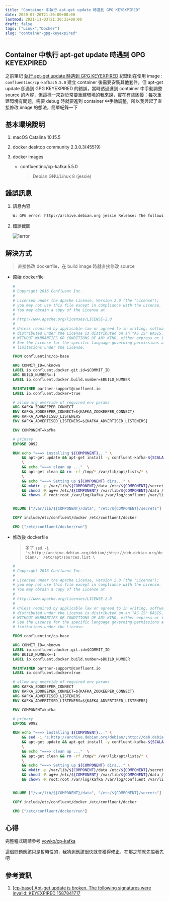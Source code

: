 ```yaml
---
title: "Container 中執行 apt-get update 時遇到 GPG KEYEXPIRED"
date: 2020-07-26T21:30:00+08:00
lastmod: 2021-11-03T21:30:31+08:00
draft: false
tags: ["Linux","Docker"]
slug: "container-gpg-keyexpired"
---
```


## Container 中執行 apt-get update 時遇到 GPG KEYEXPIRED

之前筆記 [執行 apt-get update 時遇到 GPG KEYEXPIRED](/debian-keyexpired/) 紀錄到在使用 image : `confluentinc/cp-kafka:5.5.0` 建立 container 後需要安裝其他套件，但 apt-get update 卻遇到 GPG KEYEXPIRED 的錯誤，當時透過進到 container 中手動調整 source 的內容，但這樣一來對於常要重建環境的我來說，實在有些困擾：每次重建環境有問題，需要 debug 時就要進到 container 中手動調整，所以我興起了直接修改 image 的想法，簡單紀錄一下

## 基本環境說明

1. macOS Catalina 10.15.5
2. docker desktop community 2.3.0.3(45519)
3. docker images

    - confluentinc/cp-kafka:5.5.0

        > Debian GNU/Linux 8 (jessie)

## 錯誤訊息

1. 訊息內容

    ```txt
    W: GPG error: http://archive.debian.org jessie Release: The following signatures were invalid: KEYEXPIRED 1587841717
    ```

2. 錯誤截圖

    ![1error](https://user-images.githubusercontent.com/3851540/87849408-faaa0300-c91a-11ea-986d-156f88459477.jpg)

## 解決方式

> 直接修改 dockerfile，在 build image 時就直接修改 source

- 原始 dockerfile

    ```dockerfile
    #
    # Copyright 2016 Confluent Inc.
    #
    # Licensed under the Apache License, Version 2.0 (the "License");
    # you may not use this file except in compliance with the License.
    # You may obtain a copy of the License at
    #
    # http://www.apache.org/licenses/LICENSE-2.0
    #
    # Unless required by applicable law or agreed to in writing, software
    # distributed under the License is distributed on an "AS IS" BASIS,
    # WITHOUT WARRANTIES OR CONDITIONS OF ANY KIND, either express or implied.
    # See the License for the specific language governing permissions and
    # limitations under the License.
    
    FROM confluentinc/cp-base
    
    ARG COMMIT_ID=unknown
    LABEL io.confluent.docker.git.id=$COMMIT_ID
    ARG BUILD_NUMBER=-1
    LABEL io.confluent.docker.build.number=$BUILD_NUMBER
    
    MAINTAINER partner-support@confluent.io
    LABEL io.confluent.docker=true
    
    # allow arg override of required env params
    ARG KAFKA_ZOOKEEPER_CONNECT
    ENV KAFKA_ZOOKEEPER_CONNECT=${KAFKA_ZOOKEEPER_CONNECT}
    ARG KAFKA_ADVERTISED_LISTENERS
    ENV KAFKA_ADVERTISED_LISTENERS=${KAFKA_ADVERTISED_LISTENERS}
    
    ENV COMPONENT=kafka
    
    # primary
    EXPOSE 9092
    
    RUN echo "===> installing ${COMPONENT}..." \
        && apt-get update && apt-get install -y confluent-kafka-${SCALA_VERSION}=${CONFLUENT_VERSION}${CONFLUENT_PLATFORM_LABEL}-${CONFLUENT_DEB_VERSION} \
        \
        && echo "===> clean up ..."  \
        && apt-get clean && rm -rf /tmp/* /var/lib/apt/lists/* \
        \
        && echo "===> Setting up ${COMPONENT} dirs..." \
        && mkdir -p /var/lib/${COMPONENT}/data /etc/${COMPONENT}/secrets\
        && chmod -R ag+w /etc/${COMPONENT} /var/lib/${COMPONENT}/data /etc/${COMPONENT}/secrets \
        && chown -R root:root /var/log/kafka /var/log/confluent /var/lib/kafka /var/lib/zookeeper
    
    
    VOLUME ["/var/lib/${COMPONENT}/data", "/etc/${COMPONENT}/secrets"]
    
    COPY include/etc/confluent/docker /etc/confluent/docker
    
    CMD ["/etc/confluent/docker/run"]
    ```

- 修改後 dockerfile

    > 多了 `sed -i 's;http://archive.debian.org/debian/;http://deb.debian.org/debian/;' /etc/apt/sources.list \`

    ```dockerfile
    #
    # Copyright 2016 Confluent Inc.
    #
    # Licensed under the Apache License, Version 2.0 (the "License");
    # you may not use this file except in compliance with the License.
    # You may obtain a copy of the License at
    #
    # http://www.apache.org/licenses/LICENSE-2.0
    #
    # Unless required by applicable law or agreed to in writing, software
    # distributed under the License is distributed on an "AS IS" BASIS,
    # WITHOUT WARRANTIES OR CONDITIONS OF ANY KIND, either express or implied.
    # See the License for the specific language governing permissions and
    # limitations under the License.
    
    FROM confluentinc/cp-base
    
    ARG COMMIT_ID=unknown
    LABEL io.confluent.docker.git.id=$COMMIT_ID
    ARG BUILD_NUMBER=-1
    LABEL io.confluent.docker.build.number=$BUILD_NUMBER
    
    MAINTAINER partner-support@confluent.io
    LABEL io.confluent.docker=true
    
    # allow arg override of required env params
    ARG KAFKA_ZOOKEEPER_CONNECT
    ENV KAFKA_ZOOKEEPER_CONNECT=${KAFKA_ZOOKEEPER_CONNECT}
    ARG KAFKA_ADVERTISED_LISTENERS
    ENV KAFKA_ADVERTISED_LISTENERS=${KAFKA_ADVERTISED_LISTENERS}
    
    ENV COMPONENT=kafka
    
    # primary
    EXPOSE 9092
    
    RUN echo "===> installing ${COMPONENT}..." \
        && sed -i 's;http://archive.debian.org/debian/;http://deb.debian.org/debian/;' /etc/apt/sources.list \
        && apt-get update && apt-get install -y confluent-kafka-${SCALA_VERSION}=${CONFLUENT_VERSION}${CONFLUENT_PLATFORM_LABEL}-${CONFLUENT_DEB_VERSION} \
        \
        && echo "===> clean up ..."  \
        && apt-get clean && rm -rf /tmp/* /var/lib/apt/lists/* \
        \
        && echo "===> Setting up ${COMPONENT} dirs..." \
        && mkdir -p /var/lib/${COMPONENT}/data /etc/${COMPONENT}/secrets\
        && chmod -R ag+w /etc/${COMPONENT} /var/lib/${COMPONENT}/data /etc/${COMPONENT}/secrets \
        && chown -R root:root /var/log/kafka /var/log/confluent /var/lib/kafka /var/lib/zookeeper
    
    
    VOLUME ["/var/lib/${COMPONENT}/data", "/etc/${COMPONENT}/secrets"]
    
    COPY include/etc/confluent/docker /etc/confluent/docker
    
    CMD ["/etc/confluent/docker/run"]
    ```

## 心得

完整程式碼請參考 [yowko/cp-kafka](https://github.com/yowko/cp-kafka)

這個問題應該只是暫時性的，我猜測應該很快就會獲得修正，在那之前就先擋著先吧

## 參考資訊

1. [[cp-base] Apt-get update is broken. The following signatures were invalid: KEYEXPIRED 1587841717](https://github.com/confluentinc/cp-docker-images/issues/849#issuecomment-626771381)
